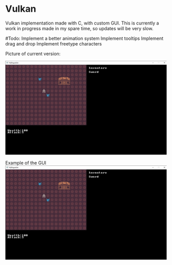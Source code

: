 # Vulkan

Vulkan implementation made with C, with custom GUI. This is currently a work in progress made in my spare time, so updates will be very slow.

#Todo: Implement a better animation system
       Implement tooltips
       Implement drag and drop
       Implement freetype characters 
       
       
Picture of current version:

<img src="Pictures/photo.jpg" alt="vulkan photo">

Example of the GUI
<img src="Pictures/photo.jpg" alt="vulkan photo">
